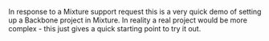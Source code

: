 In response to a Mixture support request this is a very quick demo of setting up a Backbone project in Mixture.  In reality a real project would be more complex - this just gives a quick starting point to try it out.